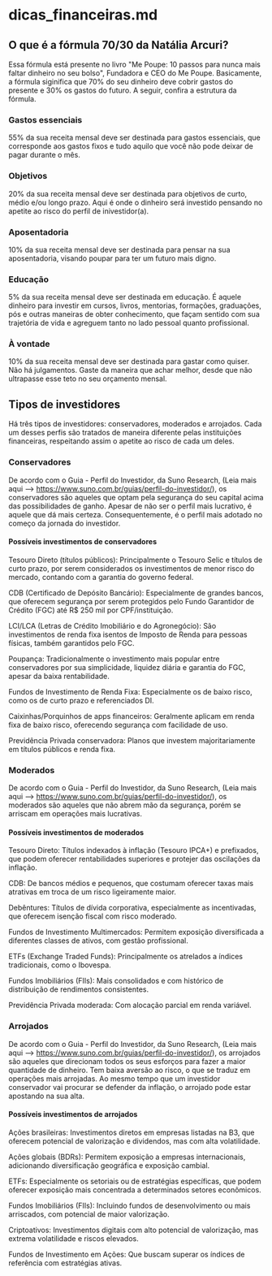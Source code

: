# dicas_financeiras.md

## O que é a fórmula 70/30 da Natália Arcuri?

Essa fórmula está presente no livro "Me Poupe: 10 passos para nunca mais faltar dinheiro no seu bolso", Fundadora e CEO do Me Poupe. Basicamente, a fórmula siginifica que 70% do seu dinheiro deve cobrir gastos do presente e 30% os gastos do futuro. A seguir, confira a estrutura da fórmula. 

### Gastos essenciais

55% da sua receita mensal deve ser destinada para gastos essenciais, que corresponde aos gastos fixos e tudo aquilo que você não pode deixar de pagar durante o mês.

### Objetivos

20% da sua receita mensal deve ser destinada para objetivos de curto, médio e/ou longo prazo. Aqui é onde o dinheiro será investido pensando no apetite ao risco do perfil de inivestidor(a).

### Aposentadoria

10% da sua receita mensal deve ser destinada para pensar na sua aposentadoria, visando poupar para ter um futuro mais digno.

### Educação

5% da sua receita mensal deve ser destinada em educação. É aquele dinheiro para investir em cursos, livros, mentorias, formações, graduações, pós e outras maneiras de obter conhecimento, que façam sentido com sua trajetória de vida e agreguem tanto no lado pessoal quanto profissional.

### À vontade

10% da sua receita mensal deve ser destinada para gastar como quiser. Não há julgamentos. Gaste da maneira que achar melhor, desde que não ultrapasse esse teto no seu orçamento mensal.

## Tipos de investidores

Há três tipos de investidores: conservadores, moderados e arrojados. Cada um desses perfis são tratados de maneira diferente pelas instituições financeiras, respeitando assim o apetite ao risco de cada um deles. 

### Conservadores

De acordo com o Guia - Perfil do Investidor, da Suno Research, (Leia mais aqui --> https://www.suno.com.br/guias/perfil-do-investidor/), os conservadores são aqueles que optam pela segurança do seu capital acima das possibilidades de ganho. Apesar de não ser o perfil mais lucrativo, é aquele que dá mais certeza. Consequentemente, é o perfil mais adotado no começo da jornada do investidor.

#### Possíveis investimentos de conservadores

Tesouro Direto (títulos públicos): Principalmente o Tesouro Selic e títulos de curto prazo, por serem considerados os investimentos de menor risco do mercado, contando com a garantia do governo federal.

CDB (Certificado de Depósito Bancário): Especialmente de grandes bancos, que oferecem segurança por serem protegidos pelo Fundo Garantidor de Crédito (FGC) até R$ 250 mil por CPF/instituição.

LCI/LCA (Letras de Crédito Imobiliário e do Agronegócio): São investimentos de renda fixa isentos de Imposto de Renda para pessoas físicas, também garantidos pelo FGC.

Poupança: Tradicionalmente o investimento mais popular entre conservadores por sua simplicidade, liquidez diária e garantia do FGC, apesar da baixa rentabilidade.

Fundos de Investimento de Renda Fixa: Especialmente os de baixo risco, como os de curto prazo e referenciados DI.

Caixinhas/Porquinhos de apps financeiros: Geralmente aplicam em renda fixa de baixo risco, oferecendo segurança com facilidade de uso.

Previdência Privada conservadora: Planos que investem majoritariamente em títulos públicos e renda fixa.

### Moderados

De acordo com o Guia - Perfil do Investidor, da Suno Research, (Leia mais aqui --> https://www.suno.com.br/guias/perfil-do-investidor/), os moderados são aqueles que não abrem mão da segurança, porém se arriscam em operações mais lucrativas.

#### Possíveis investimentos de moderados

Tesouro Direto: Títulos indexados à inflação (Tesouro IPCA+) e prefixados, que podem oferecer rentabilidades superiores e protejer das oscilações da inflação.

CDB: De bancos médios e pequenos, que costumam oferecer taxas mais atrativas em troca de um risco ligeiramente maior.

Debêntures: Títulos de dívida corporativa, especialmente as incentivadas, que oferecem isenção fiscal com risco moderado.

Fundos de Investimento Multimercados: Permitem exposição diversificada a diferentes classes de ativos, com gestão profissional.

ETFs (Exchange Traded Funds): Principalmente os atrelados a índices tradicionais, como o Ibovespa.

Fundos Imobiliários (FIIs): Mais consolidados e com histórico de distribuição de rendimentos consistentes.

Previdência Privada moderada: Com alocação parcial em renda variável.

### Arrojados

De acordo com o Guia - Perfil do Investidor, da Suno Research, (Leia mais aqui --> https://www.suno.com.br/guias/perfil-do-investidor/), os arrojados são aqueles que direcionam todos os seus esforços para fazer a maior quantidade de dinheiro. Tem baixa aversão ao risco, o que se traduz em operações mais arrojadas. Ao mesmo tempo que um investidor conservador vai procurar se defender da inflação, o arrojado pode estar apostando na sua alta.

#### Possíveis investimentos de arrojados

Ações brasileiras: Investimentos diretos em empresas listadas na B3, que oferecem potencial de valorização e dividendos, mas com alta volatilidade.

Ações globais (BDRs): Permitem exposição a empresas internacionais, adicionando diversificação geográfica e exposição cambial.

ETFs: Especialmente os setoriais ou de estratégias específicas, que podem oferecer exposição mais concentrada a determinados setores econômicos.

Fundos Imobiliários (FIIs): Incluindo fundos de desenvolvimento ou mais arriscados, com potencial de maior valorização.

Criptoativos: Investimentos digitais com alto potencial de valorização, mas extrema volatilidade e riscos elevados.

Fundos de Investimento em Ações: Que buscam superar os índices de referência com estratégias ativas.




